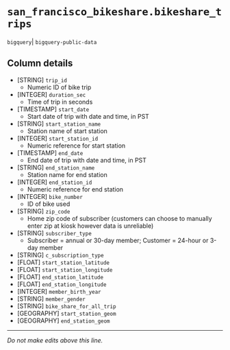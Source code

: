 # `san_francisco_bikeshare.bikeshare_trips`
`bigquery`| `bigquery-public-data`

## Column details
* [STRING]    `trip_id`
  - Numeric ID of bike trip
* [INTEGER]   `duration_sec`
  - Time of trip in seconds
* [TIMESTAMP] `start_date`
  - Start date of trip with date and time, in PST
* [STRING]    `start_station_name`
  - Station name of start station
* [INTEGER]   `start_station_id`
  - Numeric reference for start station
* [TIMESTAMP] `end_date`
  - End date of trip with date and time, in PST
* [STRING]    `end_station_name`
  - Station name for end station
* [INTEGER]   `end_station_id`
  - Numeric reference for end station
* [INTEGER]   `bike_number`
  - ID of bike used
* [STRING]    `zip_code`
  - Home zip code of subscriber (customers can choose to manually enter zip at kiosk however data is unreliable)
* [STRING]    `subscriber_type`
  - Subscriber = annual or 30-day member; Customer = 24-hour or 3-day member
* [STRING]    `c_subscription_type`
* [FLOAT]     `start_station_latitude`
* [FLOAT]     `start_station_longitude`
* [FLOAT]     `end_station_latitude`
* [FLOAT]     `end_station_longitude`
* [INTEGER]   `member_birth_year`
* [STRING]    `member_gender`
* [STRING]    `bike_share_for_all_trip`
* [GEOGRAPHY] `start_station_geom`
* [GEOGRAPHY] `end_station_geom`

-------------------------------------------------------------------------------
*Do not make edits above this line.*
